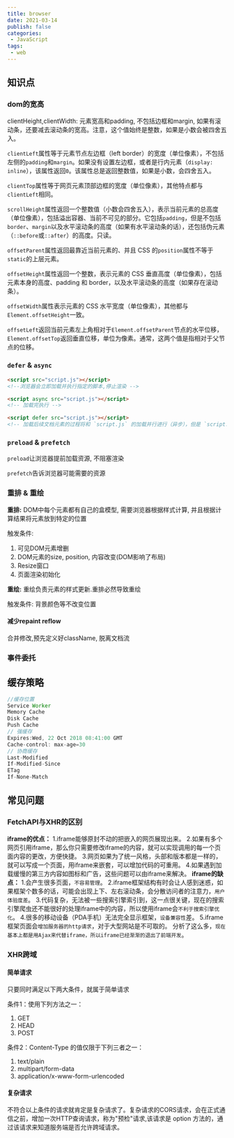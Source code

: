 ```yaml
---
title: browser
date: 2021-03-14
publish: false
categories:
 - JavaScript
tags: 
 - web
---
```


## 知识点

### dom的宽高

clientHeight,clientWidth: 元素宽高和padding, 不包括边框和margin, 如果有滚动条，还要减去滚动条的宽高。注意，这个值始终是整数，如果是小数会被四舍五入。

`clientLeft`属性等于元素节点左边框（left border）的宽度（单位像素），不包括左侧的`padding`和`margin`。如果没有设置左边框，或者是行内元素（`display: inline`），该属性返回`0`。该属性总是返回整数值，如果是小数，会四舍五入。

`clientTop`属性等于网页元素顶部边框的宽度（单位像素），其他特点都与`clientLeft`相同。

`scrollHeight`属性返回一个整数值（小数会四舍五入），表示当前元素的总高度（单位像素），包括溢出容器、当前不可见的部分。它包括`padding`，但是不包括`border`、`margin`以及水平滚动条的高度（如果有水平滚动条的话），还包括伪元素（`::before`或`::after`）的高度。只读。

`offsetParent`属性返回最靠近当前元素的、并且 CSS 的`position`属性不等于`static`的上层元素。

`offsetHeight`属性返回一个整数，表示元素的 CSS 垂直高度（单位像素），包括元素本身的高度、padding 和 border，以及水平滚动条的高度（如果存在滚动条）。

`offsetWidth`属性表示元素的 CSS 水平宽度（单位像素），其他都与`Element.offsetHeight`一致。

`offsetLeft`返回当前元素左上角相对于`Element.offsetParent`节点的水平位移，`Element.offsetTop`返回垂直位移，单位为像素。通常，这两个值是指相对于父节点的位移。

### `defer` & `async`

```html
<script src="script.js"></script>
<!--浏览器会立即加载并执行指定的脚本,停止渲染 -->

<script async src="script.js"></script>
<!-- 加载完执行 -->

<script defer src="script.js"></script>
<!-- 加载后续文档元素的过程将和 `script.js` 的加载并行进行（异步），但是 `script.js` 的执行要在所有元素解析完成之后，`DOMContentLoaded` 事件触发之前完成 -->
```

### `preload` & `prefetch`

`preload`让浏览器提前加载资源, 不阻塞渲染

`prefetch`告诉浏览器可能需要的资源

### 重排 & 重绘

**重排:**  DOM中每个元素都有自己的盒模型, 需要浏览器根据样式计算, 并且根据计算结果将元素放到特定的位置

触发条件:

1. 可见DOM元素增删
2. DOM元素的size, position, 内容改变(DOM影响了布局)
3. Resize窗口
4. 页面渲染初始化

**重绘:**  重绘负责元素的样式更新.重排必然导致重绘

触发条件:  背景颜色等不改变位置

#### 减少repaint reflow

合并修改,预先定义好className, 脱离文档流

### 事件委托

## 缓存策略

```js
//缓存位置
Service Worker
Memory Cache
Disk Cache
Push Cache
// 强缓存
Expires:Wed, 22 Oct 2018 08:41:00 GMT
Cache-control: max-age=30
// 协商缓存
Last-Modified
If-Modified-Since
ETag
If-None-Match
```

## 常见问题

### FetchAPI与XHR的区别

**iframe的优点：**
 1.iframe能够原封不动的把嵌入的网页展现出来。
 2.如果有多个网页引用iframe，那么你只需要修改iframe的内容，就可以实现调用的每一个页面内容的更改，方便快捷。
 3.网页如果为了统一风格，头部和版本都是一样的，就可以写成一个页面，用iframe来嵌套，可以增加代码的可重用。
 4.如果遇到加载缓慢的第三方内容如图标和广告，这些问题可以由iframe来解决。
**iframe的缺点：**
 1.会产生很多页面，`不容易管理`。
 2.iframe框架结构有时会让人感到迷惑，如果框架个数多的话，可能会出现上下、左右滚动条，会分散访问者的注意力，`用户体验度差`。
 3.代码复杂，无法被一些搜索引擎索引到，这一点很关键，现在的搜索引擎爬虫还不能很好的处理iframe中的内容，所以使用iframe会`不利于搜索引擎优化`。
 4.很多的移动设备（PDA手机）无法完全显示框架，`设备兼容性`差。
 5.iframe框架页面会`增加服务器的http请求`，对于大型网站是不可取的。
 分析了这么多，`现在基本上都是用Ajax来代替iframe，所以iframe已经渐渐的退出了前端开发`。

### XHR跨域

#### 简单请求

只要同时满足以下两大条件，就属于简单请求

条件1：使用下列方法之一：

1. GET
2. HEAD
3. POST

条件2：Content-Type 的值仅限于下列三者之一：

1. text/plain
2. multipart/form-data
3. application/x-www-form-urlencoded
#### 复杂请求

不符合以上条件的请求就肯定是复杂请求了。复杂请求的CORS请求，会在正式通信之前，增加一次HTTP查询请求，称为"预检"请求,该请求是 option 方法的，通过该请求来知道服务端是否允许跨域请求。
